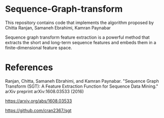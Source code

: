 # Sequence-Graph-transform

This repository contains code that implements the algorithm proposed  by Chitta Ranjan, Samaneh Ebrahimi, Kamran Paynabar



Sequence graph transform feature extraction is a powerful method that extracts the short and long-term sequence features and embeds them in a finite-dimensional feature space.


# References 
Ranjan, Chitta, Samaneh Ebrahimi, and Kamran Paynabar. "Sequence Graph Transform (SGT): A Feature Extraction Function for Sequence Data Mining." arXiv preprint arXiv:1608.03533 (2016)

https://arxiv.org/abs/1608.03533 

 https://github.com/cran2367/sgt 
